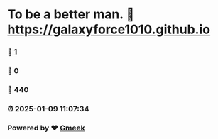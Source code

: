 # To be a better man. :link: https://galaxyforce1010.github.io 
### :page_facing_up: [1](https://galaxyforce1010.github.io/tag.html) 
### :speech_balloon: 0 
### :hibiscus: 440 
### :alarm_clock: 2025-01-09 11:07:34 
### Powered by :heart: [Gmeek](https://github.com/Meekdai/Gmeek)
